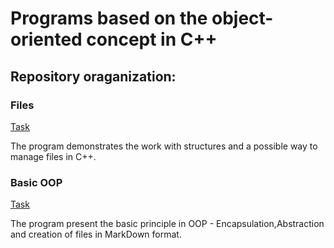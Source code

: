 # Programs  based on the  object-oriented concept in C++

## Repository oraganization:

### Files

[Task](./Files/Task.pdf)

The program demonstrates the work with structures and a possible way to manage files in C++.

### Basic OOP

[Task](./Basic-OOP/Task.pdf)

The program present the basic principle in OOP - Encapsulation,Abstraction and creation of files in MarkDown format.

